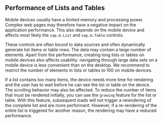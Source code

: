 <!-- loiof6a1a0ad49ca4d9facac222c4d372726 -->

## Performance of Lists and Tables

Mobile devices usually have a limited memory and processing power. Complex web pages may therefore have a negative impact on the application performance. This also depends on the mobile device and affects most likely the `sap.m.List` and `sap.m.Table` controls.

These controls are often bound to data sources and often dynamically generate list items or table rows. The data may contain a large number of elements. Apart from the performance, creating long lists or tables on mobile devices also affects usability: navigating through large data sets on a mobile device is less convenient than on the desktop. We recommend to restrict the number of elements in lists or tables to 100 on mobile devices.

If a list contains too many items, the device needs more time for rendering and the user has to wait before he can see the list or table on the device. The scrolling behavior may also be affected. To reduce the number of items that must be rendered initially, you can use the `growing` feature for the list or table. With this feature, subsequent loads will not trigger a rerendering of the complete list and are more performant. However, if a re-rendering of the entire list is triggered for another reason, the rendering may have a reduced performance.

